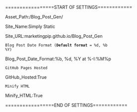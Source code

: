 =================START OF SETTINGS============

Asset_Path:/Blog_Post_Gen/

Site_Name:Simply Static

Site_URL:marketingpip.github.io/Blog_Post_Gen

<code>Blog Post Date Format (**Default format** = %d, %b %Y) </code>

Blog_Post_Date_Format:%b, %d, %Y at %-I&#58;%M%p

<code>GitHub Pages Hosted</code>

GitHub_Hosted:True

<code>Minify HTML</code>

Minify_HTML:True


=================END OF SETTINGS============
